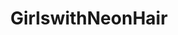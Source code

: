 ---
title: GirlswithNeonHair
crosslinks:
- Fay_Suicide
- DelorisJean
- snorl4x
- StephanieMichelle
- sexyhair
- CandyCovered
- Damnthatsinteresting
- a_little_naughty
- wildchicks
- janicegriffith
- HoldingHeels
- NSFW_GIF
- simps
- gonewild
- palegirls
- kati3kat
- CelestiaVega
- anime
- homemadexxx
- FancyFollicles
---